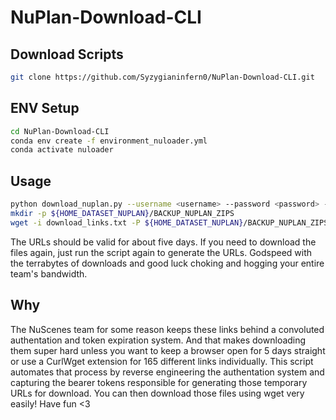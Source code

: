 # NuPlan-Download-CLI

## Download Scripts

```bash
git clone https://github.com/Syzygianinfern0/NuPlan-Download-CLI.git
```

## ENV Setup
```bash
cd NuPlan-Download-CLI
conda env create -f environment_nuloader.yml
conda activate nuloader
```

## Usage

```bash
python download_nuplan.py --username <username> --password <password> --maps --log-db
mkdir -p ${HOME_DATASET_NUPLAN}/BACKUP_NUPLAN_ZIPS
wget -i download_links.txt -P ${HOME_DATASET_NUPLAN}/BACKUP_NUPLAN_ZIPS
```


The URLs should be valid for about five days. If you need to download the files again, just run the script again to generate the URLs. Godspeed with the terrabytes of downloads and good luck choking and hogging your entire team's bandwidth.

## Why
The NuScenes team for some reason keeps these links behind a convoluted authentation and token expiration system. And that makes downloading them super hard unless you want to keep a browser open for 5 days straight or use a CurlWget extension for 165 different links individually. This script automates that process by reverse engineering the authentation system and capturing the bearer tokens responsible for generating those temporary URLs for download. You can then download those files using wget very easily! Have fun <3
